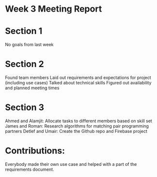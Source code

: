 # Week 3 Meeting Report

# Section 1
No goals from last week

# Section 2
Found team members
Laid out requirements and expectations for project (including use cases)
Talked about technical skills
Figured out availability and planned meeting times

# Section 3
Ahmed and Alamjit: Allocate tasks to different members based on skill set
James and Roman: Research algorithms for matching pair programming partners
Detlef and Umair: Create the Github repo and Firebase project


# Contributions:

Everybody made their own use case and helped with a part of the requirements document.
